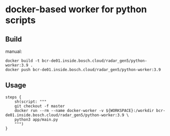 # docker-based worker for python scripts

## Build
manual:
``` shell
docker build -t bcr-de01.inside.bosch.cloud/radar_gen5/python-worker:3.9 .
docker push bcr-de01.inside.bosch.cloud/radar_gen5/python-worker:3.9
```

## Usage

```
steps {
    sh(script: """
    git checkout -f master
    docker run --rm --name docker-worker -v ${WORKSPACE}:/workdir bcr-de01.inside.bosch.cloud/radar_gen5/python-worker:3.9 \
    python3 app/main.py
    """)
}
```